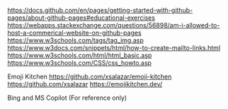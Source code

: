 https://docs.github.com/en/pages/getting-started-with-github-pages/about-github-pages#educational-exercises
https://webapps.stackexchange.com/questions/56898/am-i-allowed-to-host-a-commerical-website-on-github-pages
https://www.w3schools.com/tags/tag_img.asp 
https://www.w3docs.com/snippets/html/how-to-create-mailto-links.html
https://www.w3schools.com/html/html_basic.asp
https://www.w3schools.com/CSS/css_howto.asp

Emoji Kitchen
https://github.com/xsalazar/emoji-kitchen
https://github.com/xsalazar
https://emojikitchen.dev/

Bing and MS Copilot (For reference only)
